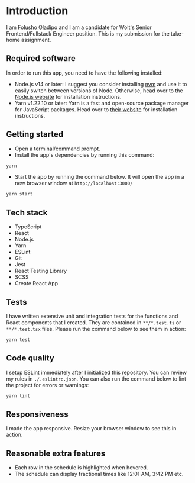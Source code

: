 # Introduction
I am [Folusho Oladipo](https://www.linkedin.com/in/folushooladipo/) and I am a candidate for Wolt's Senior Frontend/Fullstack Engineer position. This is my submission for the take-home assignment.

## Required software
In order to run this app, you need to have the following installed:
* Node.js v14 or later: I suggest you consider installing [nvm](https://github.com/nvm-sh/nvm) and use it to easily switch between versions of Node. Otherwise, head over to the [Node.js website](https://nodejs.org/en/) for installation instructions.
* Yarn v1.22.10 or later: Yarn is a fast and open-source package manager for JavaScript packages. Head over to [their website](https://yarnpkg.com/) for installation instructions.

## Getting started
* Open a terminal/command prompt.
* Install the app's dependencies by running this command:
```bash
yarn
```
* Start the app by running the command below. It will open the app in a new browser window at `http://localhost:3000/`
```bash
yarn start
```

## Tech stack
* TypeScript
* React
* Node.js
* Yarn
* ESLint
* Git
* Jest
* React Testing Library
* SCSS
* Create React App

## Tests
I have written extensive unit and integration tests for the functions and React components that I created. They are contained in `**/*.test.ts` or `**/*.test.tsx` files. Please run the command below to see them in action:
```bash
yarn test
````

## Code quality
I setup ESLint immediately after I initialized this repository. You can review my rules in `./.eslintrc.json`. You can also run the command below to lint the project for errors or warnings:
```bash
yarn lint
```

## Responsiveness
I made the app responsive. Resize your browser window to see this in action.

## Reasonable extra features
- Each row in the schedule is highlighted when hovered.
- The schedule can display fractional times like 12:01 AM, 3:42 PM etc.
